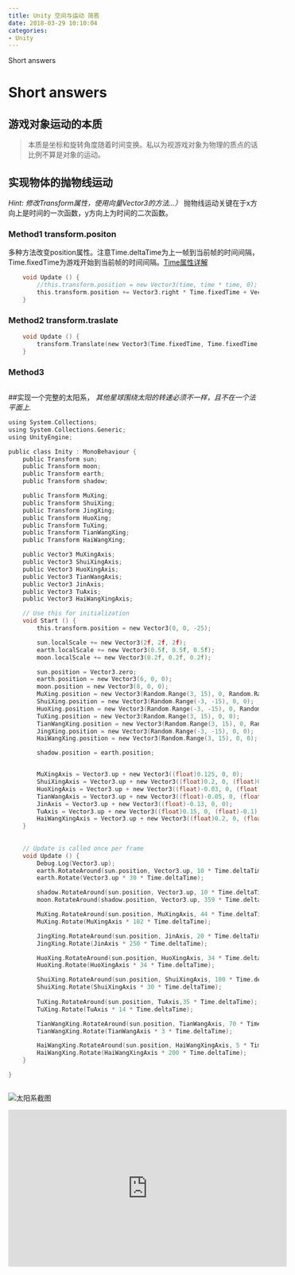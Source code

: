 ```yaml
---
title: Unity 空间与运动 简答
date: 2018-03-29 10:10:04
categories:
- Unity
---
```


Short answers 

# Short answers 

## 游戏对象运动的本质
> 本质是坐标和旋转角度随着时间变换。私以为视游戏对象为物理的质点的话比例不算是对象的运动。

## 实现物体的抛物线运动
*Hint: 修改Transform属性，使用向量Vector3的方法…）*
抛物线运动关键在于x方向上是时间的一次函数，y方向上为时间的二次函数。
### Method1 transform.positon  
多种方法改变position属性。注意Time.deltaTime为上一帧到当前帧的时间间隔，Time.fixedTime为游戏开始到当前帧的时间间隔。[Time属性详解](https://www.cnblogs.com/caymanlu/p/6361675.html)
```c
    void Update () {
        //this.transform.position = new Vector3(time, time * time, 0); 
        this.transform.position += Vector3.right * Time.fixedTime + Vector3.up * Time.fixedTime * Time.fixedTime;
    }
```
### Method2 transform.traslate
```c
    void Update () {
        transform.Translate(new Vector3(Time.fixedTime, Time.fixedTime * Time.fixedTime, 0));
    }
```
### Method3 
```c
```
##实现一个完整的太阳系，
*其他星球围绕太阳的转速必须不一样，且不在一个法平面上.*

```c
using System.Collections;
using System.Collections.Generic;
using UnityEngine;

public class Inity : MonoBehaviour {
    public Transform sun;
    public Transform moon;
    public Transform earth;
    public Transform shadow;

    public Transform MuXing;
    public Transform ShuiXing;
    public Transform JingXing;
    public Transform HuoXing;
    public Transform TuXing;
    public Transform TianWangXing;
    public Transform HaiWangXing;

    public Vector3 MuXingAxis;
    public Vector3 ShuiXingAxis;
    public Vector3 HuoXingAxis;
    public Vector3 TianWangAxis;
    public Vector3 JinAxis;
    public Vector3 TuAxis;
    public Vector3 HaiWangXingAxis;

    // Use this for initialization
    void Start () {
        this.transform.position = new Vector3(0, 0, -25);

        sun.localScale += new Vector3(2f, 2f, 2f);
        earth.localScale += new Vector3(0.5f, 0.5f, 0.5f);
        moon.localScale += new Vector3(0.2f, 0.2f, 0.2f);

        sun.position = Vector3.zero;
        earth.position = new Vector3(6, 0, 0);
        moon.position = new Vector3(8, 0, 0);
        MuXing.position = new Vector3(Random.Range(3, 15), 0, Random.Range(1, 20));
        ShuiXing.position = new Vector3(Random.Range(-3, -15), 0, 0);
        HuoXing.position = new Vector3(Random.Range(-3, -15), 0, Random.Range(-1, -20));
        TuXing.position = new Vector3(Random.Range(3, 15), 0, 0);
        TianWangXing.position = new Vector3(Random.Range(3, 15), 0, Random.Range(1, 20));
        JingXing.position = new Vector3(Random.Range(-3, -15), 0, 0);
        HaiWangXing.position = new Vector3(Random.Range(3, 15), 0, 0);

        shadow.position = earth.position;


        MuXingAxis = Vector3.up + new Vector3((float)0.125, 0, 0);
        ShuiXingAxis = Vector3.up + new Vector3((float)0.2, 0, (float)0.05);
        HuoXingAxis = Vector3.up + new Vector3((float)-0.03, 0, (float)0.273);
        TianWangAxis = Vector3.up + new Vector3((float)-0.05, 0, (float)-0.2);
        JinAxis = Vector3.up + new Vector3((float)-0.13, 0, 0);
        TuAxis = Vector3.up + new Vector3((float)0.15, 0, (float)-0.1);
        HaiWangXingAxis = Vector3.up + new Vector3((float)0.2, 0, (float)0.2);
    }
    
    
    // Update is called once per frame
    void Update () {
        Debug.Log(Vector3.up);
        earth.RotateAround(sun.position, Vector3.up, 10 * Time.deltaTime);
        earth.Rotate(Vector3.up * 30 * Time.deltaTime);

        shadow.RotateAround(sun.position, Vector3.up, 10 * Time.deltaTime);
        moon.RotateAround(shadow.position, Vector3.up, 359 * Time.deltaTime);

        MuXing.RotateAround(sun.position, MuXingAxis, 44 * Time.deltaTime);
        MuXing.Rotate(MuXingAxis * 102 * Time.deltaTime);

        JingXing.RotateAround(sun.position, JinAxis, 20 * Time.deltaTime);
        JingXing.Rotate(JinAxis * 250 * Time.deltaTime);

        HuoXing.RotateAround(sun.position, HuoXingAxis, 34 * Time.deltaTime);
        HuoXing.Rotate(HuoXingAxis * 34 * Time.deltaTime);

        ShuiXing.RotateAround(sun.position, ShuiXingAxis, 100 * Time.deltaTime);
        ShuiXing.Rotate(ShuiXingAxis * 30 * Time.deltaTime);
        
        TuXing.RotateAround(sun.position, TuAxis,35 * Time.deltaTime);
        TuXing.Rotate(TuAxis * 14 * Time.deltaTime);

        TianWangXing.RotateAround(sun.position, TianWangAxis, 70 * Time.deltaTime);
        TianWangXing.Rotate(TianWangAxis * 3 * Time.deltaTime);

        HaiWangXing.RotateAround(sun.position, HaiWangXingAxis, 5 * Time.deltaTime);
        HaiWangXing.Rotate(HaiWangXingAxis * 200 * Time.deltaTime);
    }

}



```

![太阳系截图](http://i2.bvimg.com/618639/ee69958b2995aa5e.png)

<iframe width="560" height="315" src="http://v.youku.com/v_show/id_XMzUxMjM2NDI2NA==.html?spm=a2hzp.8244740.0.0" frameborder="0" allowfullscreen></iframe>
